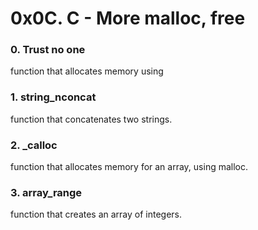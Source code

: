 # 0x0C. C - More malloc, free

### 0. Trust no one
function that allocates memory using
### 1. string_nconcat
function that concatenates two strings.
### 2. _calloc
function that allocates memory for an array, using malloc.
### 3. array_range
function that creates an array of integers.

